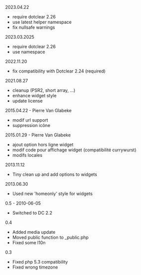 2023.04.22
- require dotclear 2.26
- use latest helper namespace
- fix nullsafe warnings

2023.03.2025
- require dotclear 2.26
- use namespace

2022.11.20
- fix compatibility with Dotclear 2.24 (required)

2021.08.27
- cleanup (PSR2, short array, ...)
- enhance widget style
- update license

2015.04.22 - Pierre Van Glabeke
- modif url support
- suppression icône

2015.01.29 - Pierre Van Glabeke
- ajout option hors ligne widget
- modif code pour affichage widget (compatibilité currywurst)
- modifs locales

2013.11.12
- Tiny clean up and add options to widgets

2013.06.30
- Used new 'homeonly' style for widgets

0.5 - 2010-06-05
- Switched to DC 2.2

0.4
- Added media update
- Moved public function to _public.php
- Fixed some l10n

0.3
- Fixed php 5.3 compatibility
- Fixed wrong timezone